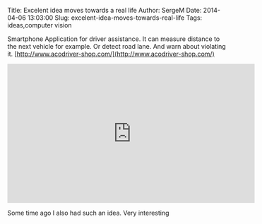 Title: Excelent idea moves towards a real life
Author: SergeM
Date: 2014-04-06 13:03:00
Slug: excelent-idea-moves-towards-real-life
Tags: ideas,computer vision

Smartphone Application for driver assistance. It can measure distance to the next vehicle for example. Or detect road lane. And warn about violating it.
[http://www.acodriver-shop.com/](http://www.acodriver-shop.com/)

<div>
<iframe width="560" height="315" src="https://www.youtube.com/embed/ceN6b0-EJkU" frameborder="0" allowfullscreen></iframe>
</div>

Some time ago I also had such an idea. Very interesting

